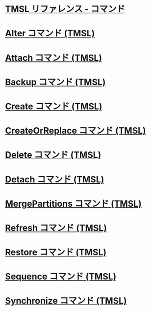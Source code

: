 # [TMSL リファレンス - コマンド](tmsl-reference-commands.md)

# [Alter コマンド (TMSL)](alter-command-tmsl.md)
# [Attach コマンド (TMSL)](attach-command-tmsl.md)
# [Backup コマンド (TMSL)](backup-command-tmsl.md)
# [Create コマンド (TMSL)](create-command-tmsl.md)
# [CreateOrReplace コマンド (TMSL)](createorreplace-command-tmsl.md)
# [Delete コマンド (TMSL)](delete-command-tmsl.md)
# [Detach コマンド (TMSL)](detach-command-tmsl.md)
# [MergePartitions コマンド (TMSL)](mergepartitions-command-tmsl.md)
# [Refresh コマンド (TMSL)](refresh-command-tmsl.md)
# [Restore コマンド (TMSL)](restore-command-tmsl.md)
# [Sequence コマンド (TMSL)](sequence-command-tmsl.md)
# [Synchronize コマンド (TMSL)](synchronize-command-tmsl.md)
